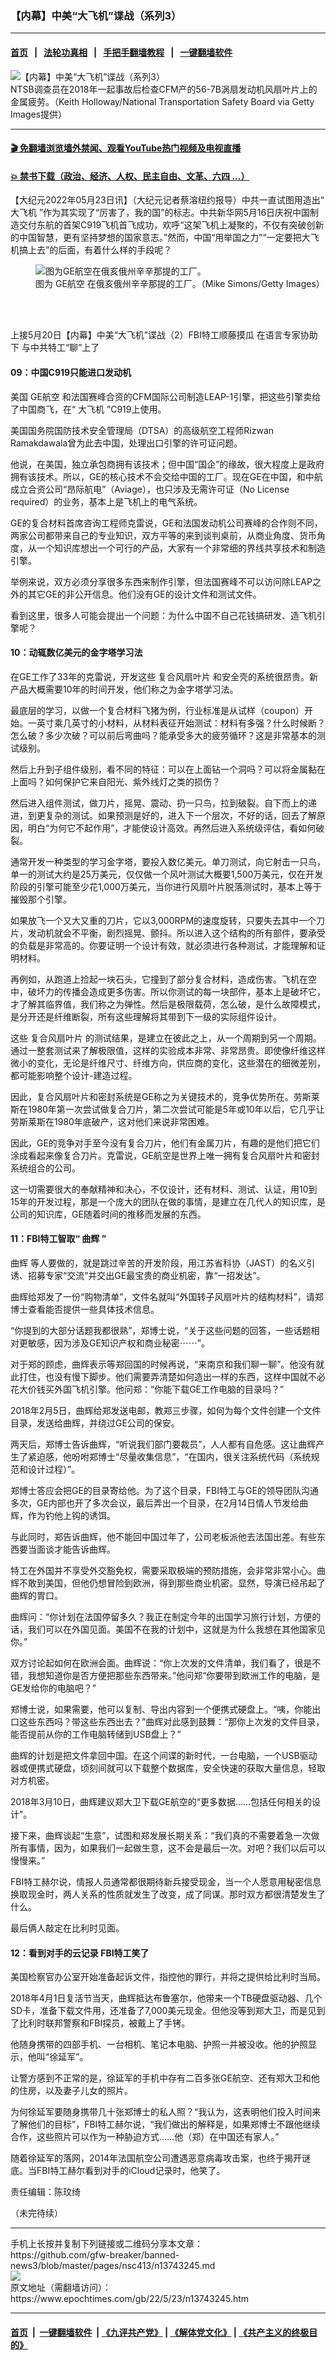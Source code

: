### 【内幕】中美“大飞机”谍战（系列3）
------------------------

#### [首页](https://github.com/gfw-breaker/banned-news3/blob/master/README.md) &nbsp;&nbsp;|&nbsp;&nbsp; [法轮功真相](https://github.com/begood0513/basic/blob/master/README.md)  &nbsp;&nbsp;|&nbsp;&nbsp; [手把手翻墙教程](https://github.com/gfw-breaker/guides/wiki)  &nbsp;&nbsp;|&nbsp;&nbsp; [一键翻墙软件](https://github.com/gfw-breaker/nogfw/blob/master/README.md)  



<div><img alt="【内幕】中美“大飞机”谍战（系列3）" class="attachment-djy_600_400 size-djy_600_400 wp-post-image" src="https://i.epochtimes.com/assets/uploads/2022/05/id13743247-158279-600x400.jpg"/>
<div class="caption">
 NTSB调查员在2018年一起事故后检查CFM产的56-7B涡扇发动机风扇叶片上的金属疲劳。（Keith Holloway/National Transportation Safety Board via Getty Images提供）
</div></div><hr/>

#### [ 🎬  免翻墙浏览墙外禁闻、观看YouTube热门视频及电视直播](https://github.com/gfw-breaker/HelloWorld)

#### [ 💥  禁书下载（政治、经济、人权、民主自由、文革、六四 ...）](https://github.com/gfw-breaker/books/blob/master/README.md)

<div><p>
 【大纪元2022年05月23日讯】（大纪元记者蔡溶纽约报导）中共一直试图用造出“
 <ok href="https://www.epochtimes.com/gb/tag/%E5%A4%A7%E9%A3%9E%E6%9C%BA.html">
  大飞机
 </ok>
 ”作为其实现了“厉害了，我的国”的标志。中共新华网5月16日庆祝中国制造交付东航的首架C919飞机首飞成功，欢呼“这架飞机上凝聚的，不仅有突破创新的中国智慧，更有坚持梦想的国家意志。”然而，中国“用举国之力”“一定要把大飞机搞上去”的后面，有着什么样的手段呢？
</p>
<figure aria-describedby="caption-13743246" class="wp-caption aligncenter" id="13743246" style="width: 599px">
 <ok href=" https://i.epochtimes.com/assets/uploads/2022/05/id13743246-158265-450x265.jpeg" rel="noreferrer noopener" target="_blank">
  <img alt="图为GE航空在俄亥俄州辛辛那提的工厂。" class="" src="https://i.epochtimes.com/assets/uploads/2022/05/id13743246-158265-450x265.jpeg"/>
 </ok>
 <br/><figcaption class="wp-caption-text" id="caption-13743246">
  图为
  <ok href="https://www.epochtimes.com/gb/tag/ge%E8%88%AA%E7%A9%BA.html">
   GE航空
  </ok>
  在俄亥俄州辛辛那提的工厂。（Mike Simons/Getty Images）
 </figcaption><br/>
</figure><br/>
<p>
 <ok href="https://www.epochtimes.com/gb/22/5/21/n13742033.htm">
  上接5月20日【内幕】中美“大飞机”谍战（2）FBI特工顺藤摸瓜 在语言专家协助下 与中共特工“聊”上了
 </ok>
</p>
<h4>
 09：中国C919只能进口发动机
</h4>
<p>
 美国
 <ok href="https://www.epochtimes.com/gb/tag/ge%E8%88%AA%E7%A9%BA.html">
  GE航空
 </ok>
 和法国赛峰合资的CFM国际公司制造LEAP-1引擎，把这些引擎卖给了中国商飞，在“
 <ok href="https://www.epochtimes.com/gb/tag/%E5%A4%A7%E9%A3%9E%E6%9C%BA.html">
  大飞机
 </ok>
 ”C919上使用。
</p>
<p>
 美国国务院国防技术安全管理局（DTSA）的高级航空工程师Rizwan Ramakdawala曾为此去中国，处理出口引擎的许可证问题。
</p>
<p>
 他说，在美国，独立承包商拥有该技术；但中国“国企”的缘故，很大程度上是政府拥有该技术。所以，GE的核心技术不会交给中国的工厂。现在GE在中国，和中航成立合资公司“昂际航电”（Aviage），也只涉及无需许可证（No License required）的业务，基本上是飞机上的电气系统。
</p>
<p>
 GE的复合材料首席咨询工程师克雷说，GE和法国发动机公司赛峰的合作则不同，两家公司都带来自己的专业知识，双方平等的来到谈判桌前，从商业角度、货币角度，从一个知识库想出一个可行的产品，大家有一个非常细的界线共享技术和制造引擎。
</p>
<p>
 举例来说，双方必须分享很多东西来制作引擎，但法国赛峰不可以访问除LEAP之外的其它GE的非公开信息。他们没有GE的设计文件和测试文件。
</p>
<p>
 看到这里，很多人可能会提出一个问题：为什么中国不自己花钱搞研发、造飞机引擎呢？
</p>
<h4>
 10：动辄数亿美元的金字塔学习法
</h4>
<p>
 在GE工作了33年的克雷说，开发这些
 <ok href="https://www.epochtimes.com/gb/tag/%E5%A4%8D%E5%90%88%E9%A3%8E%E6%89%87%E5%8F%B6%E7%89%87.html">
  复合风扇叶片
 </ok>
 和安全壳的系统很昂贵。新产品大概需要10年的时间开发，他们称之为金字塔学习法。
</p>
<p>
 最底层的学习，以做一个复合材料飞猪为例，行业标准是从试样（coupon）开始。一英寸乘几英寸的小材料，从材料表征开始测试：材料有多强？什么时候断？怎么破？多少次破？可以前后弯曲吗？能承受多大的疲劳循环？这是非常基本的测试级别。
</p>
<p>
 然后上升到子组件级别，看不同的特征：可以在上面钻一个洞吗？可以将金属黏在上面吗？如何保护它来自阳光、紫外线灯之类的损伤？
</p>
<p>
 然后进入组件测试，做刀片，摇晃、震动、扔一只鸟，拉到破裂。自下而上的递进，到更复杂的测试。如果预测是好的，进入下一个层次，不好的话，回去了解原因，明白“为何它不起作用”，才能使设计高效。再然后进入系统级评估，看如何破裂。
</p>
<p>
 通常开发一种类型的学习金字塔，要投入数亿美元。单刀测试，向它射击一只鸟，单一的测试大约是25万美元，仅仅做一个风叶测试大概要1,500万美元，仅在开发阶段的引擎可能至少花1,000万美元，当你进行风扇叶片脱落测试时，基本上等于摧毁那个引擎。
</p>
<p>
 如果放飞一个又大又重的刀片，它以3,000RPM的速度旋转，只要失去其中一个刀片，发动机就会不平衡，剧烈摇晃、颤抖。所以进入这个结构的所有部件，要承受的负载是非常高的。你要证明一个设计有效，就必须进行各种测试，才能理解和证明材料。
</p>
<p>
 再例如，从跑道上捡起一块石头，它撞到了部分复合材料，造成伤害。飞机在空中，破坏力的传播会造成更多伤害。所以你测试的每一块部件，基本上是破坏它，才了解其临界值，我们称之为弹性。然后是极限载荷，怎么破，是什么故障模式，是分开还是纤维断裂，所有这些理解将其带到下一级的实际组件设计。
</p>
<p>
 这些
 <ok href="https://www.epochtimes.com/gb/tag/%E5%A4%8D%E5%90%88%E9%A3%8E%E6%89%87%E5%8F%B6%E7%89%87.html">
  复合风扇叶片
 </ok>
 的测试结果，是建立在彼此之上，从一个周期到另一个周期。通过一整套测试来了解极限值，这样的实验成本非常、非常昂贵。即使像纤维这样微小的变化，无论是纤维尺寸、纤维方向，供应商的变化，这些潜在的细微差别，都可能影响整个设计-建造过程。
</p>
<p>
 因此，复合风扇叶片和密封系统是GE称之为关键技术的，竞争优势所在。劳斯莱斯在1980年第一次尝试做复合刀片，第二次尝试可能是5年或10年以后，它几乎让劳斯莱斯在1980年底破产，这对他们来说非常困难。
</p>
<p>
 因此，GE的竞争对手至今没有复合刀片，他们有金属刀片，有趣的是他们把它们涂成看起来像复合刀片。克雷说，GE航空是世界上唯一拥有复合风扇叶片和密封系统组合的公司。
</p>
<p>
 这一切需要很大的奉献精神和决心，不仅设计，还有材料、测试、认证，用10到15年的开发过程，那是一个庞大的团队在做的事情，是建立在几代人的知识库，是公司的知识库，GE随着时间的推移而发展的东西。
</p>
<h4>
 11：FBI特工智取“
 <ok href="https://www.epochtimes.com/gb/tag/%E6%9B%B2%E8%BE%89.html">
  曲辉
 </ok>
 ”
</h4>
<p>
 <ok href="https://www.epochtimes.com/gb/tag/%E6%9B%B2%E8%BE%89.html">
  曲辉
 </ok>
 等人要做的，就是跳过辛苦的开发阶段，用江苏省科协（JAST）的名义引诱、招募专家“交流”并交出GE最宝贵的商业机密，靠“一招发达”。
</p>
<p>
 曲辉给郑发了一份“购物清单”，文件名就叫“外国转子风扇叶片的结构材料”，请郑博士查看能否提供一些具体技术信息。
</p>
<p>
 “你提到的大部分话题我都很熟”，郑博士说，“关于这些问题的回答，一些话题相对更敏感，因为涉及GE知识产权和商业秘密⋯⋯”。
</p>
<p>
 对于郑的顾虑，曲辉表示等郑回国的时候再说，“来南京和我们聊一聊”。他没有就此打住，也没有慢下脚步。他们需要弄清楚如何造出一样的东西，这样中国就不必花大价钱买外国飞机引擎。他问郑：“你能下载GE工作电脑的目录吗？”
</p>
<p>
 2018年2月5日，曲辉给郑发送电邮，教郑三步骤，如何为每个文件创建一个文件目录，发送给曲辉，并绕过GE公司的保安。
</p>
<p>
 两天后，郑博士告诉曲辉，“听说我们部门要裁员”，人人都有自危感。这让曲辉产生了紧迫感，他吩咐郑博士“尽量收集信息”，“在国内，很关注系统代码（系统规范和设计过程）”。
</p>
<p>
 郑博士答应会把GE的目录寄给他。为了这个目录，FBI特工与GE的领导团队沟通多次，GE内部也开了多次会议，最后弄出一个目录，在2月14日情人节发给曲辉，作为钓他上钩的诱饵。
</p>
<p>
 与此同时，郑告诉曲辉，他不能回中国过年了，公司老板派他去法国出差。有些东西要当面谈才能告诉曲辉。
</p>
<p>
 特工在外国并不享受外交豁免权，需要采取极端的预防措施，会非常非常小心。曲辉不敢到美国，但他仍想冒险到欧洲，得到那些商业机密。显然，导演已经吊起了曲辉的胃口。
</p>
<p>
 曲辉问：“你计划在法国停留多久？我正在制定今年的出国学习旅行计划，方便的话，我们可以在外国见面。美国不在我的计划中，这就是为什么我想在其他国家见你。”
</p>
<p>
 双方讨论起如何在欧洲会面。曲辉说：“你上次发的文件清单，我们看了，很是不错，我想知道你是否方便把那些东西带来。”他问郑“你要带到欧洲工作的电脑，是GE发给你的电脑吧？”
</p>
<p>
 郑博士说，如果需要，他可以复制、导出内容到一个便携式硬盘上。“咦，你能出口这些东西吗？带这些东西出去？”曲辉对此感到鼓舞：“那你上次发的文件目录，能否提前从你的工作电脑转储到USB盘上？”
</p>
<p>
 曲辉的计划是把文件拿回中国。在这个间谍的新时代，一台电脑，一个USB驱动器或便携式硬盘，顷刻间就可以下载整个数据库，安全快速的获取大量信息，轻取对方机密。
</p>
<p>
 2018年3月10日，曲辉建议郑大卫下载GE航空的“更多数据……包括任何相关的设计”。
</p>
<p>
 接下来，曲辉谈起“生意”，试图和郑发展长期关系：“我们真的不需要着急一次做所有事情，因为，如果我们一起做生意，这不会是最后一次。对吧？我们以后可以慢慢来。”
</p>
<p>
 FBI特工赫尔说，情报人员通常都很期待新兵接受现金，当一个人愿意用秘密信息换取现金时，两人关系的性质就发生了改变，成了同谋。那时双方都很清楚发生了什么。
</p>
<p>
 最后俩人敲定在比利时见面。
</p>
<h4>
 12：看到对手的云记录 FBI特工笑了
</h4>
<p>
 美国检察官办公室开始准备起诉文件，指控他的罪行，并将之提供给比利时当局。
</p>
<p>
 2018年4月1日复活节当天，曲辉抵达布鲁塞尔，他带来一个TB硬盘驱动器、几个SD卡，准备下载文件用，还准备了7,000美元现金。但他没等到郑大卫，而是见到了比利时联邦警察和FBI探员，被戴上了手铐。
</p>
<p>
 他随身携带的四部手机、一台相机、笔记本电脑、护照一并被没收。他的护照显示，他叫“徐延军”。
</p>
<p>
 让警方感到不正常的是，徐延军的手机中存有二百多张GE航空、还有郑大卫和他的住房，以及妻子儿女的照片。
</p>
<p>
 为何徐延军要随身携带几十张郑博士的私人照？“我认为，这表明他们投入时间来了解他们的目标”，FBI特工赫尔说，“我们做出的解释是，如果郑博士不跟他继续合作，这些照片可以作为一种胁迫方式……他（郑）在中国还有家人。”
</p>
<p>
 随着徐延军的落网，2014年法国航空公司遭遇恶意病毒攻击案，也终于揭开谜底。当FBI特工赫尔看到对手的iCloud记录时，他笑了。
</p>
<p>
 责任编辑：陈玟绮
</p>
<p>
 （未完待续）
</p>
</div>
<hr/>
手机上长按并复制下列链接或二维码分享本文章：<br/>
https://github.com/gfw-breaker/banned-news3/blob/master/pages/nsc413/n13743245.md <br/>
<a href='https://github.com/gfw-breaker/banned-news3/blob/master/pages/nsc413/n13743245.md'><img src='https://github.com/gfw-breaker/banned-news3/blob/master/pages/nsc413/n13743245.md.png'/></a> <br/>
原文地址（需翻墙访问）：https://www.epochtimes.com/gb/22/5/23/n13743245.htm


------------------------
#### [首页](https://github.com/gfw-breaker/banned-news3/blob/master/README.md) &nbsp;|&nbsp; [一键翻墙软件](https://github.com/gfw-breaker/nogfw/blob/master/README.md) &nbsp;| [《九评共产党》](https://github.com/gfw-breaker/9ping.md/blob/master/README.md#九评之一评共产党是什么) | [《解体党文化》](https://github.com/gfw-breaker/jtdwh.md/blob/master/README.md) | [《共产主义的终极目的》](https://github.com/gfw-breaker/gczydzjmd.md/blob/master/README.md)


<img src='http://gfw-breaker.win/banned-news3/pages/nsc413/n13743245.md' width='0px' height='0px'/>